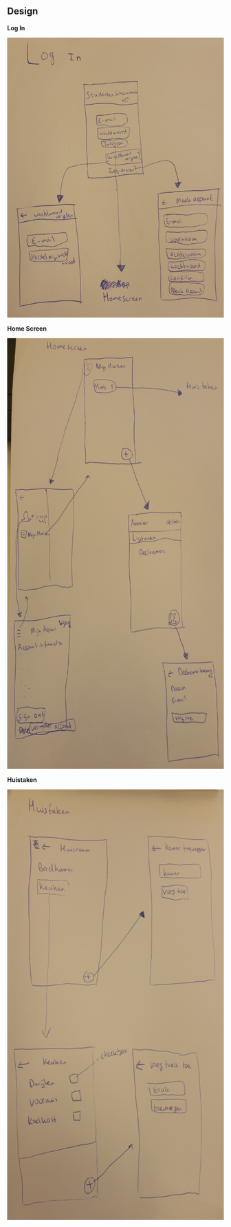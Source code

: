 ## Design

**Log In**

<img src="https://github.com/Jimbo994/ProgrammeerProject/blob/master/docs/Design%20Login%201.jpg" height="650" width="1000"/>

**Home Screen**

<img src="https://github.com/Jimbo994/ProgrammeerProject/blob/master/docs/Design%20Homescreen%201.jpg" height="1000" width="1000"/>

**Huistaken**

<img src="https://github.com/Jimbo994/ProgrammeerProject/blob/master/docs/Design%20Huistaken.jpg" height="1000" width="1000"/>

